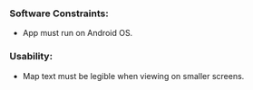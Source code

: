 ### Software Constraints:

- App must run on Android OS.

### Usability:

- Map text must be legible when viewing on smaller screens.